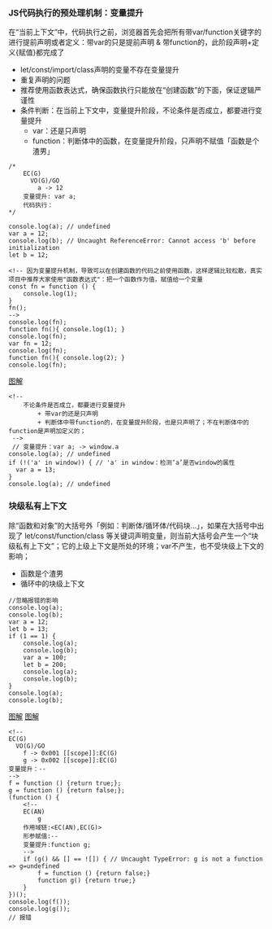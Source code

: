 ### JS代码执行的预处理机制：变量提升

在“当前上下文”中，代码执行之前，浏览器首先会把所有带var/function关键字的进行提前声明或者定义：带var的只是提前声明 & 带function的，此阶段声明+定义{赋值}都完成了
+ let/const/import/class声明的变量不存在变量提升
+ 重复声明的问题
+ 推荐使用函数表达式，确保函数执行只能放在“创建函数”的下面，保证逻辑严谨性
+ 条件判断：在当前上下文中，变量提升阶段，不论条件是否成立，都要进行变量提升
  + var：还是只声明
  + function：判断体中的函数，在变量提升阶段，只声明不赋值「函数是个渣男」
  
```
/* 
    EC(G)
      VO(G)/GO
        a -> 12
    变量提升: var a;
    代码执行：
*/

console.log(a); // undefined
var a = 12; 
console.log(b); // Uncaught ReferenceError: Cannot access 'b' before initialization
let b = 12;
```

```
<!-- 因为变量提升机制，导致可以在创建函数的代码之前使用函数，这样逻辑比较松散，真实项目中推荐大家使用"函数表达式"：把一个函数作为值，赋值给一个变量 
const fn = function () {
    console.log(1);
}
fn();
-->
console.log(fn);
function fn(){ console.log(1); }
console.log(fn);
var fn = 12;
console.log(fn);
function fn(){ console.log(2); }
console.log(fn);
```
[图解](./Chapter-2/Item6/1.png)

```
<!-- 
    不论条件是否成立，都要进行变量提升
        + 带var的还是只声明
        + 判断体中带function的，在变量提升阶段，也是只声明了；不在判断体中的function是声明加定义的；
 -->
 // 变量提升：var a; -> window.a
console.log(a); // undefined
if (!('a' in window)) { // 'a' in window：检测‘a’是否window的属性
  var a = 13;
}
console.log(a); // undefined
```

### 块级私有上下文
除“函数和对象”的大括号外「例如：判断体/循环体/代码块…」，如果在大括号中出现了 let/const/function/class 等关键词声明变量，则当前大括号会产生一个“块级私有上下文”；它的上级上下文是所处的环境；var不产生，也不受块级上下文的影响；
+ 函数是个渣男
+ 循环中的块级上下文

```
//忽略报错的影响
console.log(a);
console.log(b);
var a = 12;
let b = 13;
if (1 == 1) {
    console.log(a);
    console.log(b);
    var a = 100;
    let b = 200;
    console.log(a);
    console.log(b);
}
console.log(a);
console.log(b);
```
[图解](./Chapter-2/Item6/2.png)
[图解](./Chapter-2/Item6/3.png)
```
<!-- 
EC(G)
  VO(G)/GO
    f -> 0x001 [[scope]]:EC(G)
    g -> 0x002 [[scope]]:EC(G)
变量提升：--
-->
f = function () {return true;};
g = function () {return false;};
(function () {
    <!-- 
    EC(AN)
        g
    作用域链:<EC(AN),EC(G)>
    形参赋值:--
    变量提升:function g;
    -->
    if (g() && [] == ![]) { // Uncaught TypeError: g is not a function => g=undefined
        f = function () {return false;}
        function g() {return true;}
    }
})();
console.log(f());
console.log(g());
// 报错




```
